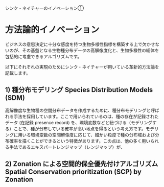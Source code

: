 シンク・ネイチャーのイノベーション①

# 方法論的イノベーション

ビジネスの意思決定に十分な感度を持つ生物多様性指標を構築する上で欠かせないのが、その基盤となる生物種分布データの高解像度化と、生物多様性の総体を包括的に考慮できるアルゴリズムです。  

以下にそれぞれの実現のためにシンク・ネイチャーが用いている革新的方法論を記載します。

## 1) 種分布モデリング Species Distribution Models (SDM)

高解像度な生物種の空間分布データを作成するために、種分布モデリングと呼ばれる手法を採用しています。ここで用いられているのは、種の存在が記録されたデータ (在記録 presence record) を、環境変数などと紐づける（モデリングする）ことで、種が分布している確率が高い地点を得るという考え方です。モデリングに用いる環境変数の空間解像度に応じて、細かい粒度で種の分布域および分布確率を描くことができるという特徴があります。この点は、他の多く用いられる手法であるエキスパートレンジマップ（レンジマップ）が、




## 2) Zonation による空間的保全優先付けアルゴリズム Spatial Conservation prioritization (SCP) by Zonation


